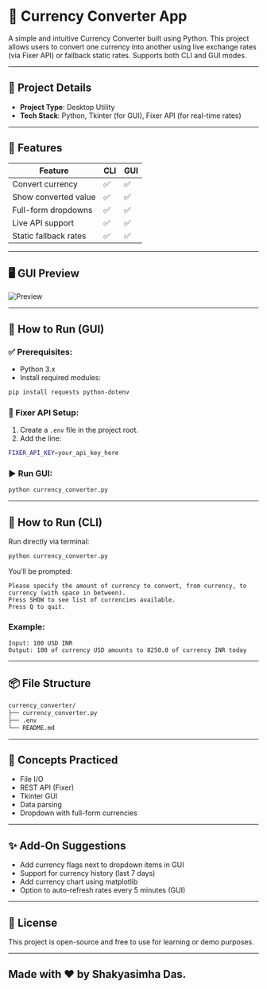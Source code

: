 
# 💱 Currency Converter App

A simple and intuitive Currency Converter built using Python. This project allows users to convert one currency into another using live exchange rates (via Fixer API) or fallback static rates. Supports both CLI and GUI modes.

---

## 📌 Project Details

- **Project Type**: Desktop Utility
- **Tech Stack**: Python, Tkinter (for GUI), Fixer API (for real-time rates)

---

## 🎯 Features

| Feature               | CLI | GUI |
|----------------------|-----|-----|
| Convert currency     | ✅  | ✅  |
| Show converted value | ✅  | ✅  |
| Full-form dropdowns  | ✅  | ✅  |
| Live API support     | ✅  | ✅  |
| Static fallback rates| ✅  | ✅  |

---

## 🖥️ GUI Preview

![Preview](https://github.com/user-attachments/assets/5e1cbc26-f290-43de-9548-826a9deb43f1)

---

## 🚀 How to Run (GUI)

### ✅ Prerequisites:
- Python 3.x
- Install required modules:
```bash
pip install requests python-dotenv
```

### 🔧 Fixer API Setup:
1. Create a `.env` file in the project root.
2. Add the line:
```bash
FIXER_API_KEY=your_api_key_here
```

### ▶️ Run GUI:
```bash
python currency_converter.py
```

---

## 🚀 How to Run (CLI)

Run directly via terminal:
```bash
python currency_converter.py
```

You’ll be prompted:
```text
Please specify the amount of currency to convert, from currency, to currency (with space in between).
Press SHOW to see list of currencies available.
Press Q to quit.
```

### Example:
```
Input: 100 USD INR
Output: 100 of currency USD amounts to 8250.0 of currency INR today
```

---

## 📦 File Structure

```bash
currency_converter/
├── currency_converter.py
├── .env
└── README.md
```

---

## 🧠 Concepts Practiced
- File I/O
- REST API (Fixer)
- Tkinter GUI
- Data parsing
- Dropdown with full-form currencies

---

## ✨ Add-On Suggestions
- Add currency flags next to dropdown items in GUI
- Support for currency history (last 7 days)
- Add currency chart using matplotlib
- Option to auto-refresh rates every 5 minutes (GUI)

---

## 📃 License
This project is open-source and free to use for learning or demo purposes.

---

## Made with ❤️ by Shakyasimha Das.
